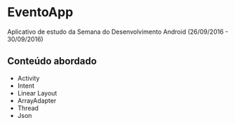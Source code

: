 # EventoApp
Aplicativo de estudo da Semana do Desenvolvimento Android (26/09/2016 - 30/09/2016)

<h2>Conteúdo abordado</h2>

+ Activity
+ Intent
+ Linear Layout
+ ArrayAdapter
+ Thread
+ Json

